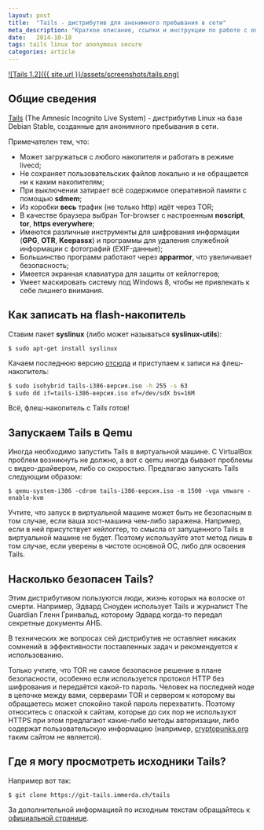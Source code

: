 ```yaml
---
layout: post
title:  "Tails - дистрибутив для анонимного пребывания в сети"
meta_description: "Краткое описание, ссылки и инструкции по работе с операционной системой Tails"
date:   2014-10-18
tags: tails linux tor anonymous secure
categories: article
---
```


<a href="{{ site.url }}/assets/screenshots/tails.png" target="_blank">![Tails 1.2]({{ site.url }}/assets/screenshots/tails.png)</a>

## Общие сведения

[Tails](https://tails.boum.org) (The Amnesic Incognito Live System) - дистрибутив Linux на базе Debian Stable, созданные для анонимного пребывания в сети.

Примечателен тем, что:

* Может загружаться с любого накопителя и работать в режиме livecd;
* Не сохраняет пользовательских файлов локально и не обращается ни к каким накопителям;
* При выключении затирает всё содержимое оперативной памяти с помощью **sdmem**;
* Из коробки **весь** трафик (не только http) идёт через TOR;
* В качестве браузера выбран Tor-browser с настроенным **noscript**, **tor**, **https everywhere**;
* Имеются различные инструменты для шифрования информации (**GPG**, **OTR**, **Keepassx**) и программы для удаления служебной информации с фотографий (EXIF-данные);
* Большинство программ работают через **apparmor**, что увеличивает безопасность;
* Имеется экранная клавиатура для защиты от кейлоггеров;
* Умеет маскировать систему под Windows 8, чтобы не привлекать к себе лишнего внимания.

## Как записать на flash-накопитель

Ставим пакет **syslinux** (либо может называться **syslinux-utils**):

`$ sudo apt-get install syslinux`

Качаем последнюю версию [отсюда](https://tails.boum.org/download/index.en.html) и приступаем к записи на флеш-накопитель:

```bash
$ sudo isohybrid tails-i386-версия.iso -h 255 -s 63
$ sudo dd if=tails-i386-версия.iso of=/dev/sdX bs=16M
```
Всё, флеш-накопитель с Tails готов!

## Запускаем Tails в Qemu

Иногда необходимо запустить Tails в виртуальной машине. С VirtualBox проблем возникнуть не должно, а вот с qemu иногда бывают проблемы с видео-драйвером, либо со скоростью. Предлагаю запускать Tails следующим образом:

`$ qemu-system-i386 -cdrom tails-i386-версия.iso -m 1500 -vga vmware -enable-kvm`

Учтите, что запуск в виртуальной машине может быть не безопасным в том случае, если ваша хост-машина чем-либо заражена. Например, если в ней присутствует кейлоггер, то смысла от запущенного Tails в виртуальной машине не будет. Поэтому используйте этот метод лишь в том случае, если уверены в чистоте основной ОС, либо для освоения Tails.

## Насколько безопасен Tails?

Этим дистрибутивом пользуются люди, жизнь которых на волоске от смерти. Например, Эдвард Сноуден использует Tails и журналист The Guardian Гленн Гринвальд, которому Эдвард когда-то передал секретные документы АНБ.

В технических же вопросах сей дистрибутив не оставляет никаких сомнений в эффективности поставленных задач и рекомендуется к использованию.

Только учтите, что TOR не самое безопасное решение в плане безопасности, особенно если используется протокол HTTP без шифрования и передаётся какой-то пароль. Человек на последней ноде в цепочке между вами, серверами TOR и сервером к которому вы обращаетесь может спокойно такой пароль перехватить. Поэтому относитесь с опаской к сайтам, которые до сих пор не используют HTTPS при этом предлагают какие-либо методы авторизации, либо содержат пользовательскую информацию (например, [cryptopunks.org](/) таким сайтом не является).

## Где я могу просмотреть исходники Tails?

Например вот так:

`$ git clone https://git-tails.immerda.ch/tails`

За дополнительной информацией по исходным текстам обращайтесь к [официальной странице](https://tails.boum.org/contribute/git/).
